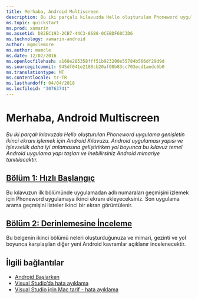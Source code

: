 ```yaml
---
title: Merhaba, Android Multiscreen
description: Bu iki parçalı kılavuzda Hello oluşturulan Phoneword uygulama genişletin ikinci ekranı işlemek için Android Kılavuzu. Android uygulaması yapısı ve işlevsellik daha iyi anlamasına geliştirirken yol boyunca bu kılavuz temel Android uygulama yapı taşları ve inebilirsiniz Android mimariye tanıtılacaktır.
ms.topic: quickstart
ms.prod: xamarin
ms.assetid: D82EC193-2CB7-44C3-8688-0CEBDF60C3D6
ms.technology: xamarin-android
author: mgmclemore
ms.author: mamcle
ms.date: 12/02/2016
ms.openlocfilehash: a168e285358fff51b923200e55784b566df29d9d
ms.sourcegitcommit: 945df041e2180cb20af08b83cc703ecd1aedc6b0
ms.translationtype: MT
ms.contentlocale: tr-TR
ms.lasthandoff: 04/04/2018
ms.locfileid: "30763741"
---
```

# <a name="hello-android-multiscreen"></a>Merhaba, Android Multiscreen

_Bu iki parçalı kılavuzda Hello oluşturulan Phoneword uygulama genişletin ikinci ekranı işlemek için Android Kılavuzu. Android uygulaması yapısı ve işlevsellik daha iyi anlamasına geliştirirken yol boyunca bu kılavuz temel Android uygulama yapı taşları ve inebilirsiniz Android mimariye tanıtılacaktır._

##  <a name="part-1-quickstartandroidget-startedhello-android-multiscreenhello-android-multiscreen-quickstartmd"></a>[Bölüm 1: Hızlı Başlangıç](~/android/get-started/hello-android-multiscreen/hello-android-multiscreen-quickstart.md)

Bu kılavuzun ilk bölümünde uygulamadan adlı numaraları geçmişini izlemek için Phoneword uygulamaya ikinci ekranı ekleyeceksiniz. Son uygulama arama geçmişini listeler ikinci bir ekran görüntülenir.

##  <a name="part-2-deep-diveandroidget-startedhello-android-multiscreenhello-android-multiscreen-deepdivemd"></a>[Bölüm 2: Derinlemesine İnceleme](~/android/get-started/hello-android-multiscreen/hello-android-multiscreen-deepdive.md)

Bu belgenin ikinci bölümü neleri oluşturduğunuza ve mimari, gezinti ve yol boyunca karşılaşılan diğer yeni Android kavramlar açıklanır incelenecektir.


## <a name="related-links"></a>İlgili bağlantılar

- [Android Başlarken](http://developer.android.com/training/index.html)
- [Visual Studio’da hata ayıklama](http://msdn.microsoft.com/en-us/library/k0k771bt%28v=vs.90%29.aspx)
- [Visual Studio için Mac tarif - hata ayıklama](https://developer.xamarin.com/recipes/cross-platform/ide/debugging/)
